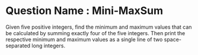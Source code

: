 # Question Name : Mini-MaxSum

Given five positive integers, find the minimum and maximum values that can be calculated by summing exactly four of the five integers. Then print the respective minimum and maximum values as a single line of two space-separated long integers.
